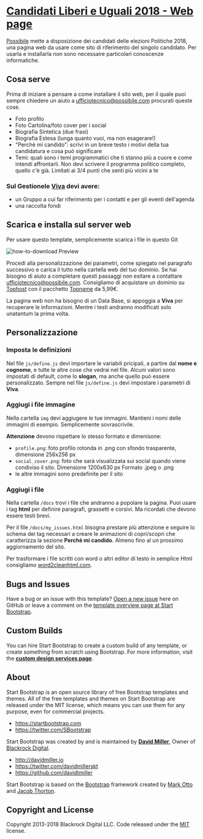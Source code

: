 # [Candidati Liberi e Uguali 2018 - Web page](http://ufficiodelusi.it)

[Possibile](http://possibile.com) mette a disposizione dei candidati delle elezioni Politiche 2018, una pagina web da usare come sito di riferimento del singolo candidato. 
Per usarla e installarla non sono necessaire particolari conoscenze informatiche.

## Cosa serve

Prima di iniziare a pensare a come installare il sito web, per il quale puoi sempre chiedere un aiuto a [ufficiotecnico@possibile.com](mailto:ufficiotecnico@possibile.com) procurati queste cose.
* Foto profilo
* Foto Cartolina/foto cover per i social
* Biografia Sintetica (due frasi)
* Biografia Estesa (lunga quanto vuoi, ma non esagerare!)
* "Perchè mi candido": scrivi in un breve testo i motivi della tua candidatura e cosa può significare
* Temi: quali sono i temi programmatici che ti stanno più a cuore e come intendi affrontarli. Non devi scrivere il programma politico completo, quello c'è già. Limitati ai 3/4 punti che senti più vicini a te

### Sul Gestionele [Viva](https://viva.possibile.com) devi avere:

* un Gruppo a cui far riferimento per i contatti e per gli eventi dell'agenda
* una raccolta fondi


## Scarica e installa sul server web


Per usare questo template, semplicemente scarica i file in questo Git

![how-to-download Preview](http://ufficiodelusi.it/img/how-to-download.png)

Procedi alla personalizzazione dei parametri, come spiegato nel paragrafo successivo e carica il tutto nella cartella web del tuo dominio.
Se hai bisogno di aiuto a completare questi passaggi non esitare a contattare [ufficiotecnico@possibile.com](mailto:ufficiotecnico@possibile.com).
Consigliamo di acquistare un dominio su [Tophost](https://www.tophost.it) con il pacchetto [Topname](https://www.tophost.it/home/acquista-dominio-economico/) da 5,99€.

La pagina web non ha bisogno di un Data Base, si appoggia a **Viva** per recuperare le informazioni. Mentre i testi andranno modificati solo unatantum la prima volta. 

## Personalizzazione

### Imposta le definizioni

Nel file `js/define.js` devi importare le variabili pricipali, a partire dal **nome e cognome**, e tutte le altre cose che vedrai nel file. Alcuni valori sono impostati di default, come lo **slogan**, ma anche quello può essere personalizzato.
Sempre nel file `js/define.js` devi impostare i parametri di **Viva**.

### Aggiugi i file immagine

Nella cartella `img` devi aggiugere le tue immagini. Mantieni i nomi delle immagini di esempio. Semplicemente sovrascrivile.

**Attenzione** devono rispettare lo stesso formato e dimenisone:
* `profile.png`: foto profilo rotonda in .png con sfondo trasparente, dimensione 256x256 px
* `social_cover.png`: foto che sarà visualizzata sui social quando viene condiviso il sito. Dimensione 1200x630 px Formato .jpeg o .png
* le altre immagini sono predefinite per il sito

### Aggiugi i file

Nella cartella `/docs` trovi i file che andranno a popolare la pagina. Puoi usare i tag **html** per definire paragrafi, grassetti e corsivi. Ma ricordati che devono essere testi brevi.

Per il file `/docs/my_issues.html` bisogna prestare più attenzione e seguire lo schema dei tag necessari a creare le animazioni di copri/scopri che caratterizza la sezione **Perchè mi candido**. Almeno fino al un prossimo aggiornamento del sito. 

Per trasformare i file scritti con word o altri editor di testo in semplice Html consigliamo [word2cleanhtml.com](https://word2cleanhtml.com).


## Bugs and Issues

Have a bug or an issue with this template? [Open a new issue](https://github.com/BlackrockDigital/startbootstrap-freelancer/issues) here on GitHub or leave a comment on the [template overview page at Start Bootstrap](http://startbootstrap.com/template-overviews/freelancer/).

## Custom Builds

You can hire Start Bootstrap to create a custom build of any template, or create something from scratch using Bootstrap. For more information, visit the **[custom design services page](https://startbootstrap.com/bootstrap-design-services/)**.

## About

Start Bootstrap is an open source library of free Bootstrap templates and themes. All of the free templates and themes on Start Bootstrap are released under the MIT license, which means you can use them for any purpose, even for commercial projects.

* https://startbootstrap.com
* https://twitter.com/SBootstrap

Start Bootstrap was created by and is maintained by **[David Miller](http://davidmiller.io/)**, Owner of [Blackrock Digital](http://blackrockdigital.io/).

* http://davidmiller.io
* https://twitter.com/davidmillerskt
* https://github.com/davidtmiller

Start Bootstrap is based on the [Bootstrap](http://getbootstrap.com/) framework created by [Mark Otto](https://twitter.com/mdo) and [Jacob Thorton](https://twitter.com/fat).

## Copyright and License

Copyright 2013-2018 Blackrock Digital LLC. Code released under the [MIT](https://github.com/BlackrockDigital/startbootstrap-freelancer/blob/gh-pages/LICENSE) license.
